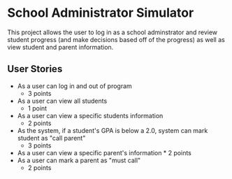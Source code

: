 # School Administrator Simulator
This project allows the user to log in as a school adminstrator and review student progress (and make decisions based off of the progress) as well as view student and parent information.


## User Stories
* As a user can log in and out of program
    * 3 points
* As a user can view all students
    * 1 point
* As a user can view a specific students information
    * 2 points
* As the system, if a student's GPA is below a 2.0, system can mark student as "call parent"
    * 3 points
* As a user can view a specific parent's information
      * 2 points
* As a user can mark a parent as "must call"
     * 2 points

